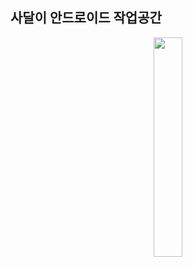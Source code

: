 ## 사달이 안드로이드 작업공간

<p align="center">
<img src="https://mir-s3-cdn-cf.behance.net/project_modules/disp/4c1f1384533141.5d5fa79310f29.gif" width="30%"/>
</p>
